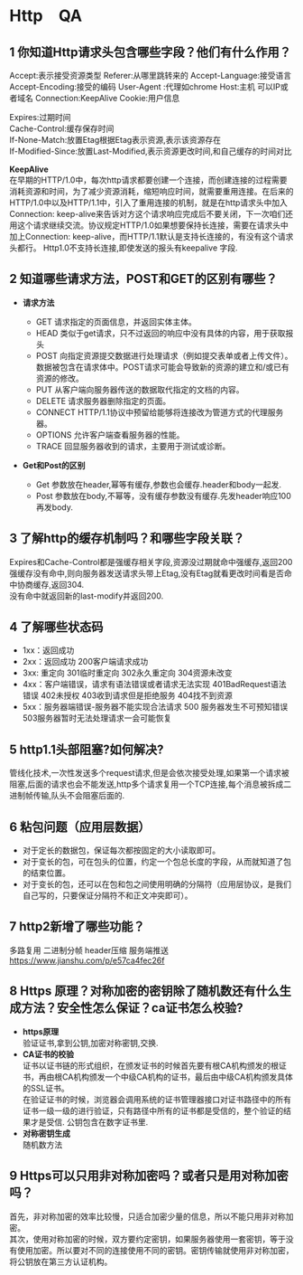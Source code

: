 # Http　QA
## 1 你知道Http请求头包含哪些字段？他们有什么作用？
Accept:表示接受资源类型 
Referer:从哪里跳转来的
Accept-Language:接受语言
Accept-Encoding:接受的编码
User-Agent :代理如chrome
Host:主机 可以IP或者域名
Connection:KeepAlive
Cookie:用户信息  

Expires:过期时间   
Cache-Control:缓存保存时间   
If-None-Match:放置Etag根据Etag表示资源,表示该资源存在     
If-Modified-Since:放置Last-Modified,表示资源更改时间,和自己缓存的时间对比      

**KeepAlive**   
在早期的HTTP/1.0中，每次http请求都要创建一个连接，而创建连接的过程需要消耗资源和时间，为了减少资源消耗，缩短响应时间，就需要重用连接。在后来的HTTP/1.0中以及HTTP/1.1中，引入了重用连接的机制，就是在http请求头中加入Connection: keep-alive来告诉对方这个请求响应完成后不要关闭，下一次咱们还用这个请求继续交流。协议规定HTTP/1.0如果想要保持长连接，需要在请求头中加上Connection: keep-alive，而HTTP/1.1默认是支持长连接的，有没有这个请求头都行。 Http1.0不支持长连接,即使发送的报头有keepalive 字段.  

## 2 知道哪些请求方法，POST和GET的区别有哪些？
- **请求方法**  
    - GET    请求指定的页面信息，并返回实体主体。
    - HEAD    类似于get请求，只不过返回的响应中没有具体的内容，用于获取报头
    - POST    向指定资源提交数据进行处理请求（例如提交表单或者上传文件）。数据被包含在请求体中。POST请求可能会导致新的资源的建立和/或已有资源的修改。
    - PUT    从客户端向服务器传送的数据取代指定的文档的内容。
    - DELETE    请求服务器删除指定的页面。
    - CONNECT    HTTP/1.1协议中预留给能够将连接改为管道方式的代理服务器。
    - OPTIONS    允许客户端查看服务器的性能。
    - TRACE    回显服务器收到的请求，主要用于测试或诊断。

- **Get和Post的区别**
  - Get 参数放在header,幂等有缓存,参数也会缓存.header和body一起发.
  - Post 参数放在body,不幂等，没有缓存参数没有缓存.先发header响应100再发body.

## 3 了解http的缓存机制吗？和哪些字段关联？  
Expires和Cache-Control都是强缓存相关字段,资源没过期就命中强缓存,返回200   
强缓存没有命中,则向服务器发送请求头带上Etag,没有Etag就看更改时间看是否命中协商缓存,返回304.  
没有命中就返回新的last-modify并返回200.  

## 4 了解哪些状态码  
- 1xx：返回成功  
- 2xx：返回成功 200客户端请求成功  
- 3xx: 重定向 301临时重定向 302永久重定向  304资源未改变
- 4xx：客户端错误，请求有语法错误或者请求无法实现 401BadRequest语法错误 402未授权 403收到请求但是拒绝服务 404找不到资源  
- 5xx：服务器端错误-服务器不能实现合法请求 500 服务器发生不可预知错误 503服务器暂时无法处理请求一会可能恢复  


## 5 http1.1头部阻塞?如何解决?
管线化技术,一次性发送多个request请求,但是会依次接受处理,如果第一个请求被阻塞,后面的请求也会不能发送,http多个请求复用一个TCP连接,每个消息被拆成二进制帧传输,队头不会阻塞后面的.  

## 6 粘包问题（应用层数据）
- 对于定长的数据包，保证每次都按固定的大小读取即可。
- 对于变长的包，可在包头的位置，约定一个包总长度的字段，从而就知道了包的结束位置。
- 对于变长的包，还可以在包和包之间使用明确的分隔符（应用层协议，是我们自己写的，只要保证分隔符不和正文冲突即可）。

## 7 http2新增了哪些功能？
多路复用 二进制分帧 header压缩 服务端推送 https://www.jianshu.com/p/e57ca4fec26f  

## 8 Https 原理？对称加密的密钥除了随机数还有什么生成方法？安全性怎么保证？ca证书怎么校验?
- **https原理**  
验证证书,拿到公钥,加密对称密钥,交换.
- **CA证书的校验**  
证书以证书链的形式组织，在颁发证书的时候首先要有根CA机构颁发的根证书，再由根CA机构颁发一个中级CA机构的证书，最后由中级CA机构颁发具体的SSL证书。  
在验证证书的时候，浏览器会调用系统的证书管理器接口对证书路径中的所有证书一级一级的进行验证，只有路径中所有的证书都是受信的，整个验证的结果才是受信.
公钥包含在数字证书里. 
- **对称密钥生成**  
随机数方法  

## 9 Https可以只用非对称加密吗？或者只是用对称加密吗？
首先，非对称加密的效率比较慢，只适合加密少量的信息，所以不能只用非对称加密。  
其次，使用对称加密的时候，双方要约定密钥，如果服务器使用一套密钥，等于没有使用加密。所以要对不同的连接使用不同的密钥。密钥传输就使用非对称加密，将公钥放在第三方认证机构。